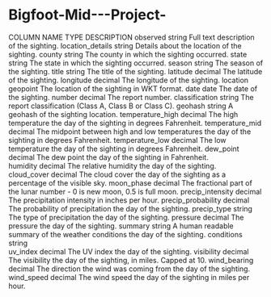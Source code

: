 # Bigfoot-Mid---Project-
COLUMN NAME    TYPE    DESCRIPTION
observed    string    Full text description of the sighting.
location_details   string   Details about the location of the sighting.
county    string    The county in which the sighting occurred.
state    string    The state in which the sighting occurred.
season    string    The season of the sighting.
title    string    The title of the sighting.
latitude    decimal    The latitude of the sighting.
longitude    decimal    The longitude of the sighting.
location    geopoint    The location of the sighting in WKT format.
date    date    The date of the sighting.
number    decimal    The report number.
classification    string    The report classification (Class A, Class B or Class C).
geohash    string    A geohash of the sighting location.
temperature_high    decimal    The high temperature the day of the sighting in degrees Fahrenheit.
temperature_mid    decimal    The midpoint between high and low temperatures the day of the sighting in degrees Fahrenheit.
temperature_low    decimal    The low temperature the day of the sighting in degrees Fahrenheit.
dew_point    decimal    The dew point the day of the sighting in Fahrenheit.  
humidity    decimal    The relative humidity the day of the sighting.    
cloud_cover    decimal    The cloud cover the day of the sighting as a percentage of the visible sky.
moon_phase    decimal    The fractional part of the lunar number - 0 is new moon, 0.5 is full moon.
precip_intensity    decimal    The precipitation intensity in inches per hour.
precip_probability    decimal     The probability of precipitation the day of the sighting.
precip_type    string    The type of precipitation the day of the sighting.
pressure    decimal     The pressure the day of the sighting.
summary    string    A human readable summary of the weather conditions the day of the sighting.
conditions    string     
uv_index    decimal    The UV index the day of the sighting.
visibility    decimal    The visibility the day of the sighting, in miles. Capped at 10.
wind_bearing    decimal    The direction the wind was coming from the day of the sighting.
wind_speed    decimal    The wind speed the day of the sighting in miles per hour.